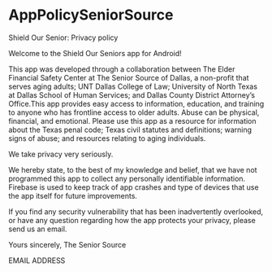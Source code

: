 # AppPolicySeniorSource
Shield Our Senior: Privacy policy

Welcome to the Shield Our Seniors app for Android!

This app was developed through a collaboration between The Elder Financial Safety Center at The Senior Source of Dallas, a non-profit that serves aging adults; UNT Dallas College of Law; University of North Texas at Dallas School of Human Services; and Dallas County District Attorney’s Office.This app provides easy access to information, education, and training to anyone who has frontline access to older adults. Abuse can be physical, financial, and emotional. Please use this app as a resource for information about the Texas penal code; Texas civil statutes and definitions; warning signs of abuse; and resources relating to aging individuals.

We take privacy very seriously. 

We hereby state, to the best of my knowledge and belief, that we have not programmed this app to collect any personally identifiable information. Firebase is used to keep track of app crashes and type of devices that use the app itself for future improvements.

If you find any security vulnerability that has been inadvertently overlooked, or have any question regarding how the app protects your privacy, please send us an email.

Yours sincerely,
The Senior Source

EMAIL ADDRESS

